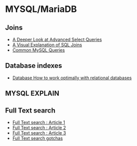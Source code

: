 # MYSQL/MariaDB

## Joins

  - [A Deeper Look at Advanced Select Queries]
  - [A Visual Explanation of SQL Joins]
  - [Common MySQL Queries]
  

## Database indexes
  - [Database How to work optimally with relational databases]
  
  

## MYSQL EXPLAIN


## Full Text search
  - [Full Text search : Article 1]
  - [Full Text search : Article 2]
  - [Full Text search : Article 3]
  - [Full Text search gotchas]
  


[//]: # (These are reference links used in the body of this note and get stripped out when the markdown processor does its job. There is no need to format nicely because it shouldn't be seen. Thanks SO - http://stackoverflow.com/questions/4823468/store-comments-in-markdown-syntax)


   [A Deeper Look at Advanced Select Queries]: <https://code.tutsplus.com/tutorials/a-deeper-look-at-advanced-select-queries--net-13163>
   [A Visual Explanation of SQL Joins]: <https://blog.codinghorror.com/a-visual-explanation-of-sql-joins/>
   [Common MySQL Queries]: <http://www.artfulsoftware.com/infotree/queries.php>
   
   
   [Database How to work optimally with relational databases]: <https://milapneupane.com.np/2019/07/06/how-to-work-optimally-with-relational-databases/>
   [Firing up the Ignition interpreter]: <https://v8.dev/blog/ignition-interpreter>
   [Digging into the TurboFan JIT]: <https://v8.dev/blog/turbofan-jit>
   [An Introduction to Speculative Optimization in V8]: <https://ponyfoo.com/articles/an-introduction-to-speculative-optimization-in-v8>
   [Keeping Node.js Fast: Tools, Techniques, And Tips For Making High-Performance Node.js Servers]: <https://www.smashingmagazine.com/2018/06/nodejs-tools-techniques-performance-servers/>
   [Deep Dive Into Node.js Module Architecture]: <https://itnext.io/deep-dive-into-node-js-module-architecture-b80fbd22dacb>
   
   [Full Text search : Article 1]: <https://www.percona.com/blog/2013/02/26/myisam-vs-innodb-full-text-search-in-mysql-5-6-part-1/>
   [Full Text search : Article 2]: <https://www.percona.com/blog/2013/03/04/innodb-mysql-full-text-search-in-mysql-5-6-part-2-the-queries/>
   [Full Text search : Article 3]: <https://www.percona.com/blog/2013/07/31/innodb-full-text-search-in-mysql-5-6-part-3/>
   [Full Text search gotchas]: <https://www.percona.com/blog/2018/04/04/pattern-matching-queries-vs-fulltext-indexes//>


